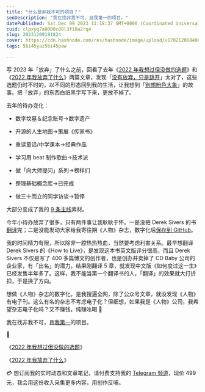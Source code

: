 ```yaml
---
title: "什么是非我不可的项目？"
seoDescription: "我在找非我不可，且我第一的项目。"
datePublished: Sat Dec 09 2023 11:18:37 GMT+0000 (Coordinated Universal Time)
cuid: clpxyq7a8000c08l3f10a2rq4
slug: 20231209191824
cover: https://cdn.hashnode.com/res/hashnode/image/upload/v1702120684082/cf9ddb32-90f9-4395-8259-044cc96aabbf.jpeg
tags: 5bi45yaz5bi45paw

---
```


写 2023 年「放弃」了什么之前，回看了去年《[2022 年我想过但没做的选题](https://mp.weixin.qq.com/s?__biz=MzI3MzU5MDA1OQ==&mid=2247487460&idx=1&sn=0494727a413dba216d6c772067bafbf4&chksm=eb21bda0dc5634b6b76b5e43d2e7674afc6c08194c6e6e543fb86939fcc6df562b908adce296#)》和《[2022 年我放弃了什么](https://mp.weixin.qq.com/s?__biz=MzI3MzU5MDA1OQ==&mid=2247487444&idx=1&sn=6bd4497e014c84cc24a165b0cc4967b0&chksm=eb21bd90dc563486a1df5e7de213e2f5b3fd75e329e32873a275d22debc31a271760f516d6a2#)》两篇文章，发现「[没有放弃，只是跳开](https://mp.weixin.qq.com/s?__biz=MzI3MzU5MDA1OQ==&mid=2247487273&idx=1&sn=0a1d5888663087a5ac4b9881c887d1fb&chksm=eb21bd6ddc56347ba6132b799ee7cee01d649b28384103b46dedf355105f30814feb1d6634da#)」太对了，这些选题仍时不时的，以不同的形态回到我的生活，让我想到「[别想粉色大象](https://zh.wikipedia.org/wiki/%E5%90%8E%E6%8A%91%E5%88%B6%E5%8F%8D%E5%BC%B9%E6%95%88%E5%BA%94)」的故事。把「放弃」的东西白纸黑字写下来，更放不掉了。

去年的待办变化：

* 数字坟墓＆纪念账号→数字遗产
    
* 开源的人生地图→策展《传家书》
    
* 重读童话/中学课本→经典作品
    
* 学习用 beat 制作歌曲→技术派
    
* 做「向大师提问」系列→榜样们
    
* 整理基础概念库→已完成
    
* 做三十而立的同学访谈→暂停
    

大部分变成了我的 [9 条主线](https://mp.weixin.qq.com/s?__biz=MzI3MzU5MDA1OQ==&mid=2247488324&idx=1&sn=871a3cc8a6f0df70278325d8e5974359&chksm=eb21a100dc56281671841d5f1166673c8e09d8a3cea0c679f78421825401e5f4cada3e4b28a8&token=1206820033&lang=zh_CN#rd)素材。

今年小待办放弃了很多，只有两件事让我耿耿于怀。一是没把 Derek Sivers 的书[翻译](https://weibo.com/5262225303/NojVBfYoU)完；二是没能发动大家给我寄往期《人物》杂志，数字化后[保存到 GitHub](https://t.me/c/1776193193/3581)。

我的时间精力有限，所以除非一腔热热热血，当然要考虑利害关系。最早想翻译 Derek Sivers 的《How to Live》，是发现这本书英文版评分很高，而且 Derek Sivers 不仅是写了 400 多篇博文的创作者，也是创办并卖掉了 CD Baby 公司的企业家，有「出名」的潜力。结果刚翻译 5 章，就发现中文版《如何度过这一生》已经发售半年多了。这样，我不能当第一个翻译书的人，「翻译」的效果就大打折扣，于是换了方向。

想做《人物》杂志的数字化，是我搜遍全网，除了公众号文章，就没发现《人物》有电子刊。这么有名的杂志不考虑电子化？但细想，如果我是《人物》公司，我希望杂志电子化吗？又不赚钱，纯赚吆喝 🤨

我在找非我不可，且[我第一](https://mp.weixin.qq.com/s?__biz=MzI3MzU5MDA1OQ==&mid=2247485372&idx=1&sn=236d174441e1ea8c008d4d011762e436&chksm=eb21b5f8dc563cee8547846b89e4f56476eda928264dd361f1e1dc0bc896d4900cdd80683af5#)的项目。

🔗

《[2022 年我想过但没做的选题](https://mp.weixin.qq.com/s?__biz=MzI3MzU5MDA1OQ==&mid=2247487460&idx=1&sn=0494727a413dba216d6c772067bafbf4&chksm=eb21bda0dc5634b6b76b5e43d2e7674afc6c08194c6e6e543fb86939fcc6df562b908adce296#)》

《[2022 年我放弃了什么](https://mp.weixin.qq.com/s?__biz=MzI3MzU5MDA1OQ==&mid=2247487444&idx=1&sn=6bd4497e014c84cc24a165b0cc4967b0&chksm=eb21bd90dc563486a1df5e7de213e2f5b3fd75e329e32873a275d22debc31a271760f516d6a2#)》

💳 想订阅我的实时动态和文章笔记，请付费支持我的 [Telegram 频道](https://mp.weixin.qq.com/s/A_yK10ktL8Nl7RzsnGwzEg)，现价 499 元，我会用这份收入采集更多内容，用创作反哺。